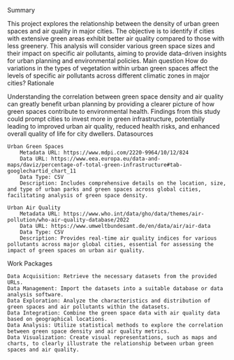 Summary

This project explores the relationship between the density of urban green spaces and air quality in major cities. The objective is to identify if cities with extensive green areas exhibit better air quality compared to those with less greenery. This analysis will consider various green space sizes and their impact on specific air pollutants, aiming to provide data-driven insights for urban planning and environmental policies.
Main question
How do variations in the types of vegetation within urban green spaces affect the levels of specific air pollutants across different climatic zones in major cities?
Rationale

Understanding the correlation between green space density and air quality can greatly benefit urban planning by providing a clearer picture of how green spaces contribute to environmental health. Findings from this study could prompt cities to invest more in green infrastructure, potentially leading to improved urban air quality, reduced health risks, and enhanced overall quality of life for city dwellers.
Datasources

    Urban Green Spaces
        Metadata URL: https://www.mdpi.com/2220-9964/10/12/824
        Data URL: https://www.eea.europa.eu/data-and-maps/daviz/percentage-of-total-green-infrastructure#tab-googlechartid_chart_11
        Data Type: CSV
        Description: Includes comprehensive details on the location, size, and type of urban parks and green spaces across global cities, facilitating analysis of green space density.

    Urban Air Quality
        Metadata URL: https://www.who.int/data/gho/data/themes/air-pollution/who-air-quality-database/2022
        Data URL: https://www.umweltbundesamt.de/en/data/air/air-data
        Data Type: CSV
        Description: Provides real-time air quality indices for various pollutants across major global cities, essential for assessing the impact of green spaces on urban air quality.

Work Packages

    Data Acquisition: Retrieve the necessary datasets from the provided URLs.
    Data Management: Import the datasets into a suitable database or data analysis software.
    Data Exploration: Analyze the characteristics and distribution of green spaces and air pollutants within the datasets.
    Data Integration: Combine the green space data with air quality data based on geographical locations.
    Data Analysis: Utilize statistical methods to explore the correlation between green space density and air quality metrics.
    Data Visualization: Create visual representations, such as maps and charts, to clearly illustrate the relationship between urban green spaces and air quality.
    

